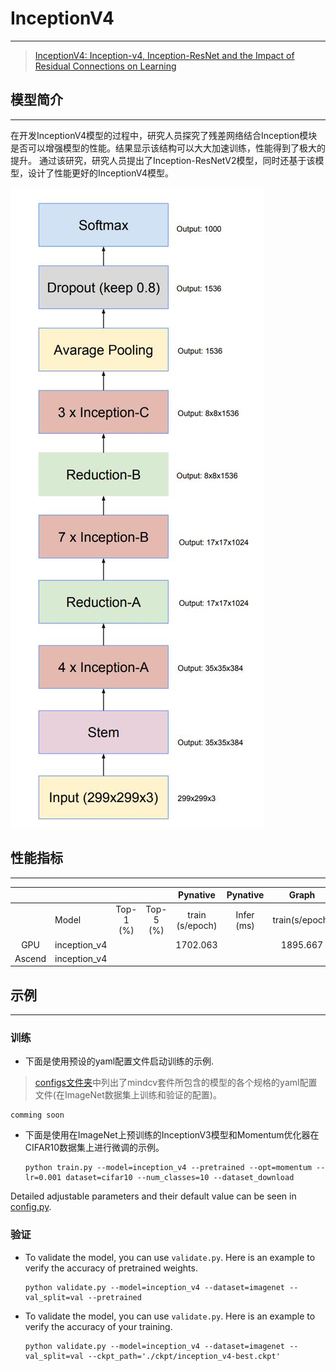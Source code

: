# InceptionV4

***
> [InceptionV4: Inception-v4, Inception-ResNet and the Impact of Residual Connections on Learning](https://arxiv.org/pdf/1602.07261.pdf)

## 模型简介

***

在开发InceptionV4模型的过程中，研究人员探究了残差网络结合Inception模块是否可以增强模型的性能。结果显示该结构可以大大加速训练，性能得到了极大的提升。
通过该研究，研究人员提出了Inception-ResNetV2模型，同时还基于该模型，设计了性能更好的InceptionV4模型。

![](./InceptionV4.jpg)

## 性能指标

***

|        |              |           |           |    Pynative     |  Pynative  |     Graph      |   Graph    |           |            |
| :----: | ------------ | :-------: | :-------: | :-------------: | :--------: | :------------: | :--------: | :-------: | :--------: |
|        | Model        | Top-1 (%) | Top-5 (%) | train (s/epoch) | Infer (ms) | train(s/epoch) | Infer (ms) | Download  |   Config   |
|  GPU   | inception_v4 |           |           |    1702.063     |            |    1895.667    |            | [model]() | [config]() |
| Ascend | inception_v4 |           |           |                 |            |                |            |           |            |

## 示例

***

### 训练

- 下面是使用预设的yaml配置文件启动训练的示例.

> [configs文件夹](../../configs)中列出了mindcv套件所包含的模型的各个规格的yaml配置文件(在ImageNet数据集上训练和验证的配置)。

  ```shell
  comming soon
  ```

- 下面是使用在ImageNet上预训练的InceptionV3模型和Momentum优化器在CIFAR10数据集上进行微调的示例。

  ```shell
  python train.py --model=inception_v4 --pretrained --opt=momentum --lr=0.001 dataset=cifar10 --num_classes=10 --dataset_download
  ```

Detailed adjustable parameters and their default value can be seen in [config.py](../../config.py).

### 验证

- To validate the model, you can use `validate.py`. Here is an example to verify the accuracy of pretrained weights.

  ```shell
  python validate.py --model=inception_v4 --dataset=imagenet --val_split=val --pretrained
  ```

- To validate the model, you can use `validate.py`. Here is an example to verify the accuracy of your training.

  ```shell
  python validate.py --model=inception_v4 --dataset=imagenet --val_split=val --ckpt_path='./ckpt/inception_v4-best.ckpt'
  ```
